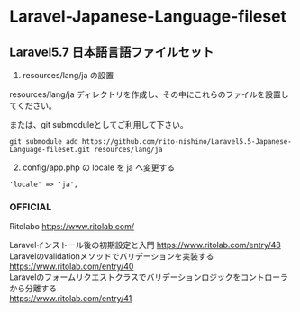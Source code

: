 # Laravel-Japanese-Language-fileset
## Laravel5.7 日本語言語ファイルセット
1. resources/lang/ja の設置

resources/lang/ja ディレクトリを作成し、その中にこれらのファイルを設置してください。

または、git submoduleとしてご利用して下さい。

```
git submodule add https://github.com/rito-nishino/Laravel5.5-Japanese-Language-fileset.git resources/lang/ja
```

2. config/app.php の locale を ja へ変更する

```
'locale' => 'ja',
```

### OFFICIAL

Ritolabo https://www.ritolab.com/

Laravelインストール後の初期設定と入門
https://www.ritolab.com/entry/48  
Laravelのvalidationメソッドでバリデーションを実装する  
https://www.ritolab.com/entry/40  
Laravelのフォームリクエストクラスでバリデーションロジックをコントローラから分離する  
https://www.ritolab.com/entry/41
